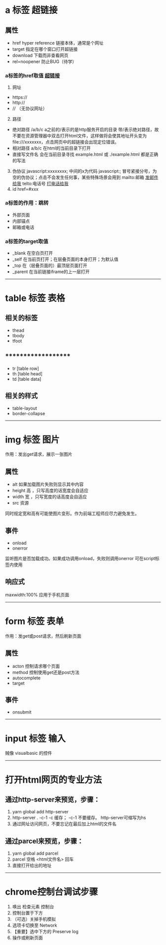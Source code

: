 # a 标签 超链接
## 属性
* href      hyper reference     链接本体，通常是个网址
* target    指定在哪个窗口打开超链接
* download  下载而非查看网页
* rel=noopener  防止BUG（待学）
### a标签的href取值  <a href="可取的值">超链接</a>
1. 网址
* https://
* http://
* //        （无协议网址）
2. 路径
* 绝对路径
/a/b/c      a之前的/表示的是http服务开启的目录      带/表示绝对路径，故不要在资源管理器中双击打开html文件，这样做将会使其地址开头变为file:///xxxxxxx，点击网页中的超链接会出现定位错误。
* 相对路径
a/b/c       在html的当前目录下打开
* 直接写文件名
会在当前目录寻找
example.html 或 ./example.html 都是正确的写法
3. 伪协议
javascript:xxxxxxxx;        中间的x为代码
javascript:;        冒号紧接分号，为空的伪协议；点击不会发生任何事，某些特殊场景会用到
mailto:邮箱     <a href="mailto:xxxxxxxx@xx.com">发邮件给我</a>
telto:电话号    <a href="telto:1380371xxxx">打电话给我</a>
4. id
href=#xxx
### a标签的作用：跳转
* 外部页面
* 内部锚点
* 邮箱或电话
### a标签的target取值
* _blank    在空白页打开
* _self     在当前页打开；在层叠页面的本身打开；为默认值
* _top      在（层叠页面的）最顶层页面打开
* _parent   在当前链接iframe的上一层打开
<hr>

# table 标签 表格
## 相关的标签
* thead
* tbody
* tfoot
## ******************
* tr    [table row]
* th    [table head]
* td    [table data]
## 相关的样式
* table-layout
* border-collapse
<hr>

# img 标签 图片
作用：发出get请求，展示一张图片
## 属性
* alt   如果加载图片失败则显示其中内容
* height 高 ，只写高度的话宽度会自适应
* width 宽  ，只写宽度的话高度会自适应
* src 资源

同时规定宽和高有可能使图片变形。作为前端工程师应尽力避免发生。
## 事件 
* onload
* onerror

监听图片是否加载成功。如果成功调用onload，失败则调用onerror
可在script标签内使用
## 响应式
maxwidth:100%
应用于手机页面
<hr>

# form 标签 表单
作用：发get或post请求，然后刷新页面
## 属性
* acton 控制请求哪个页面
* method 控制使用get还是post方法
* autocomplete
* target
## 事件
* onsubmit
<hr>

# input 标签 输入
贼像 visualbasic 的控件

<hr>

# 打开html网页的专业方法
## 通过http-server来预览，步骤：
1. yarn global add http-server
2. http-server . -c-1       -c  缓存；  -c-1  不要缓存。    http-server可缩写为hs  
3. 通过网址访问网页，不要忘记在最后加上html的文件名
## 通过parcel来预览，步骤：
1. yarn global add parcel
2. parcel 空格 <html文件名> 回车
3. 直接打开给出的地址
<hr>

# chrome控制台调试步骤
1. 唤出 检查元素 控制台
2. 控制台置于下方
3. （可选）关掉手机模拟
4. 选项卡切换至 Network
5. 【重要】选中下方的 Preserve log
6. 操作或刷新页面